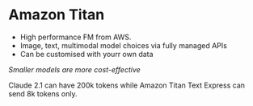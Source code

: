 # Amazon Titan

- High performance FM from AWS.
- Image, text, multimodal model choices via fully managed APIs
- Can be customised with yourr own data

*Smaller models are more cost-effective*

Claude 2.1 can have 200k tokens while Amazon Titan Text Express can send 8k tokens only.